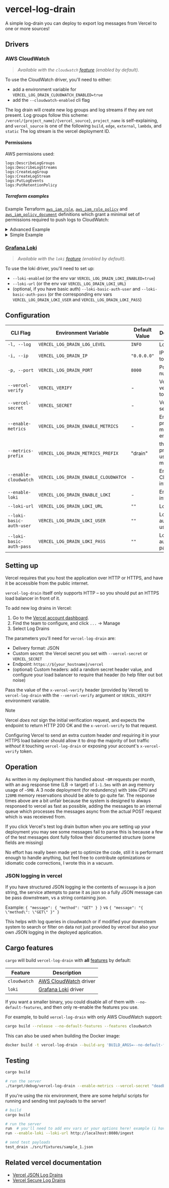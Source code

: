 # vercel-log-drain

A simple log-drain you can deploy to export log messages from Vercel to one or more sources!

## Drivers

### AWS CloudWatch

> *Available with the `cloudwatch` [feature](#cargo-features) (enabled by default).*

To use the CloudWatch driver, you'll need to either:

- add a environment variable for `VERCEL_LOG_DRAIN_CLOUDWATCH_ENABLED=true`
- add the `--cloudwatch-enabled` cli flag

The log drain will create new log groups and log streams if they are not present.
Log groups follow this scheme: `/vercel/{project_name}/{vercel_source}`, `project_name` is self-explaining, and `vercel_source` is one of the following `build`, `edge`, `external`, `lambda`, and `static`
The log stream is the vercel deployment ID.

#### Permissions

AWS permissions used:

```
logs:DescribeLogGroups
logs:DescribeLogStreams
logs:CreateLogGroup
logs:CreateLogStream
logs:PutLogEvents
logs:PutRetentionPolicy
```

##### Terraform examples

Example Terraform [`aws_iam_role`][], [`aws_iam_role_policy`][] and [`aws_iam_policy_document`][] definitions which grant a minimal set of permissions required to push logs to CloudWatch:

[`aws_iam_role`]: https://registry.terraform.io/providers/hashicorp/aws/latest/docs/resources/iam_role
[`aws_iam_role_policy`]: https://registry.terraform.io/providers/hashicorp/aws/latest/docs/resources/iam_role_policy
[`aws_iam_policy_document`]: https://registry.terraform.io/providers/hashicorp/aws/latest/docs/data-sources/iam_policy_document

<details><summary>Advanced Example</summary>

```hcl
data "aws_caller_identity" "current" {}
variable "aws_region" {
  type        = string
  description = "AWS region to run in"
}
resource "aws_iam_role" "vercel_log_drain" {
  name               = "vercel-log-drain"
  description        = "Role to be used by the vercel log drain deployment"
  assume_role_policy = data.aws_iam_policy_document.vercel_log_drain_assume.json
}
data "aws_iam_policy_document" "vercel_log_drain_assume" {
    # An sts:AssumeRole policy for the service. This varies depending on how
    # you intend to deploy/run the service.
}
resource "aws_iam_role_policy" "vercel_log_drain_policy" {
  name   = "vercel-log-drain-policy"
  role   = aws_iam_role.vercel_log_drain.id
  policy = data.aws_iam_policy_document.vercel_log_drain_permissions.json
}
data "aws_iam_policy_document" "vercel_log_drain_permissions" {
  statement {
    actions = [
      "logs:CreateLogGroup",
      "logs:PutRetentionPolicy",
    ]
    resources = [
      provider::aws::arn_build(
        "aws",
        "logs",
        var.aws_region,
        data.aws_caller_identity.current.account_id,
        "log-group:/vercel/*"
      )
    ]
  }

  statement {
    actions = [
      "logs:CreateLogStream",
      "logs:DescribeLogStreams",
      "logs:PutLogEvents",
    ]
    resources = [
      provider::aws::arn_build(
        "aws",
        "logs",
        var.aws_region,
        data.aws_caller_identity.current.account_id,
        "log-group:/vercel/*:*"
      )
    ]
  }

  statement {
    actions = [
      "logs:DescribeLogGroups",
    ]
    resources = ["*"]
  }
}
```

</details>


<details><summary>Simple Example</summary>

```hcl
resource "aws_iam_role" "vercel_log_drain" {
  name               = "vercel-log-drain"
  description        = "Role to be used by the vercel log drain deployment"
  assume_role_policy = data.aws_iam_policy_document.vercel_log_drain_assume.json
}
data "aws_iam_policy_document" "vercel_log_drain_assume" {
    # depends on how you intend to deploy/run the service
}
resource "aws_iam_role_policy" "vercel_log_drain_policy" {
  name   = "vercel-log-drain-policy"
  role   = aws_iam_role.vercel_log_drain.id
  policy = data.aws_iam_policy_document.vercel_log_drain_permissions.json
}
data "aws_iam_policy_document" "vercel_log_drain_permissions" {
  statement {
    actions = [
      "logs:DescribeLogGroups",
      "logs:DescribeLogGroups",
      "logs:DescribeLogStreams",
      "logs:CreateLogGroup",
      "logs:CreateLogStream",
      "logs:PutLogEvents",
      "logs:PutRetentionPolicy",
    ]
    resources = [
      "*"
    ]
  }
}
```

</details>


### [Grafana Loki](https://grafana.com/docs/loki/latest/)

> *Available with the `loki` [feature](#cargo-features) (enabled by default).*

To use the loki driver, you'll need to set up:

- `--loki-enabled` (or the env var `VERCEL_LOG_DRAIN_LOKI_ENABLED=true`)
- `--loki-url` (or the env var `VERCEL_LOG_DRAIN_LOKI_URL`)
- (optional, if you have basic auth) `--loki-basic-auth-user` and `--loki-basic-auth-pass` (or the corresponding env vars `VERCEL_LOG_DRAIN_LOKI_USER` and `VERCEL_LOG_DRAIN_LOKI_PASS`)

## Configuration

| CLI Flag                 | Environment Variable                 | Default Value | Description                              |
| ------------------------ | ------------------------------------ | ------------- | ---------------------------------------- |
| `-l, --log`              | `VERCEL_LOG_DRAIN_LOG_LEVEL`         | `INFO`        | Log level                                |
| `-i, --ip`               | `VERCEL_LOG_DRAIN_IP`                | `"0.0.0.0"`   | IP address to bind to                    |
| `-p, --port`             | `VERCEL_LOG_DRAIN_PORT`              | `8000`        | Port number                              |
| `--vercel-verify`        | `VERCEL_VERIFY`                      | -             | Vercel verification token                |
| `--vercel-secret`        | `VERCEL_SECRET`                      | -             | Vercel secret                            |
| `--enable-metrics`       | `VERCEL_LOG_DRAIN_ENABLE_METRICS`    | -             | Enable prometheus metrics endpoint       |
| `--metrics-prefix`       | `VERCEL_LOG_DRAIN_METRICS_PREFIX`    | "drain"       | the shared prefix to use for all metrics |
| `--enable-cloudwatch`    | `VERCEL_LOG_DRAIN_ENABLE_CLOUDWATCH` | -             | Enable CloudWatch integration            |
| `--enable-loki`          | `VERCEL_LOG_DRAIN_ENABLE_LOKI`       | -             | Enable Loki integration                  |
| `--loki-url`             | `VERCEL_LOG_DRAIN_LOKI_URL`          | `""`          | Loki URL                                 |
| `--loki-basic-auth-user` | `VERCEL_LOG_DRAIN_LOKI_USER`         | `""`          | Loki basic auth username                 |
| `--loki-basic-auth-pass` | `VERCEL_LOG_DRAIN_LOKI_PASS`         | `""`          | Loki basic auth password                 |

## Setting up

Vercel requires that you host the application over HTTP or HTTPS, and have it be accessible from the public internet.

`vercel-log-drain` itself only supports HTTP – so you should put an HTTPS load balancer in front of it.

To add new log drains in Vercel:

1. Go to the [Vercel account dashboard](https://vercel.com/account).
2. Find the team to configure, and click `...` → Manage
3. Select Log Drains

The parameters you'll need for `vercel-log-drain` are:

* Delivery format: JSON
* Custom secret: the Vercel secret you set with `--vercel-secret` or `VERCEL_SECRET`
* Endpoint: `https://${your_hostname}/vercel`
* (optional) Custom headers: add a random secret header value, and configure your load balancer to require that header (to help filter out bot noise)

Pass the value of the `x-vercel-verify` header (provided by Vercel) to `vercel-log-drain` with the `--vercel-verify` argument or `VERCEL_VERIFY` environment variable.

> [!NOTE]
> Vercel *does not* sign the initial verification request, and expects the endpoint to return HTTP 200 OK and the `x-vercel-verify` to that request.
>
> Configuring Vercel to send an extra custom header *and* requiring it in your HTTPS load balancer should allow it to drop the majority of bot traffic *without* it touching `vercel-log-drain` or exposing your account's `x-vercel-verify` token.

## Operation

As written in my deployment this handled about `~8M` requests per month, with an avg response time (LB -> target) of `1-1.5ms` with an avg memory usage of `~5MB`.
A 3 node deployment (for redundency) with `100m` CPU and `128MB` memory reservations should be able to go quite far.
The response times above are a bit unfair because the system is designed to always responsed to vercel as fast as possible, adding the messages to an internal queue which processes the messages async from the actual POST request which is was receieved from.

If you click Vercel's test log drain button when you are setting up your deployment you may see some messages fail to parse this is because a few of the test messages dont fully follow their documented structure (some fields are missing)

No effort has really been made yet to optimize the code, still it is performant enough to handle anything, but feel free to contribute optimizations or idiomatic code corrections, I wrote this in a vacuum.

### JSON logging in vercel

If you have structured JSON logging ie the contents of `messaage` is a json string, the service attempts to parse it as json so a fully JSON message can be pass downstream, vs a string containing json.

Example: `{ "message": { "method": "GET" } }` vs `{ "message": "{ \"method\": \"GET\" }" }`

This helps with log queries in cloudwatch or if modified your downsteam system to search or filter on data not just provided by vercel but also your own JSON logging in the deployed application.

## Cargo features

`cargo` will build `vercel-log-drain` with **all**
[features](https://doc.rust-lang.org/cargo/reference/features.html) by default:

Feature      | Description
------------ | --------
`cloudwatch` | [AWS CloudWatch](#aws-cloudwatch) driver
`loki`       | [Grafana Loki](#grafana-loki) driver

If you want a smaller binary, you could disable all of them with
`--no-default-features`, and then only re-enable the features you use.

For example, to build `vercel-log-drain` with only AWS CloudWatch support:

```sh
cargo build --release --no-default-features --features cloudwatch
```

This can also be used when building the Docker image:

```sh
docker build -t vercel-log-drain --build-arg 'BUILD_ARGS=--no-default-features --features cloudwatch' .
```

## Testing

```bash
cargo build

# run the server
./target/debug/vercel-log-drain --enable-metrics --vercel-secret "deadbeefdeadbeefdeadbeefdeadbeefdeadbeefdeadbeefdeadbeefdeadbeef" --vercel-verify verify --log DEBUG
```

If you're using the nix environment, there are some helpful scripts for running and sending test payloads to the server!

```bash
# build
cargo build

# run the server
run  # you'll need to add env vars or your options here! example (i have an http sink server running on :8080 that is logging all requests incoming):
run --enable-loki --loki-url http://localhost:8080/ingest

# send test payloads
test_drain ./src/fixtures/sample_1.json
```

## Related vercel documentation

- [Vercel JSON Log Drains](https://vercel.com/docs/observability/log-drains-overview/log-drains-reference#json-log-drains)
- [Vercel Secure Log Drains](https://vercel.com/docs/observability/log-drains-overview/log-drains-reference#secure-log-drains)
